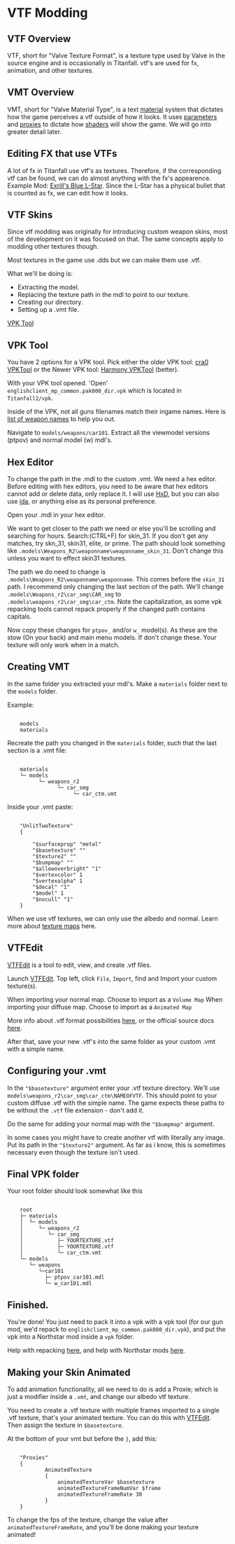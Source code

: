 # VTF Modding

## VTF Overview

VTF, short for "Valve Texture Format", is a texture type used by Valve in the source engine and is occasionally in Titanfall. vtf's are used for fx, animation, and other textures. 


## VMT Overview

VMT, short for "Valve Material Type", is a text [material](https://developer.valvesoftware.com/wiki/Material) system that dictates how the game perceives a vtf outside of how it looks. It uses [parameters](https://developer.valvesoftware.com/wiki/Category:List_of_Shader_Parameters) and [proxies](https://developer.valvesoftware.com/wiki/Material_proxies) to dictate how [shaders](https://developer.valvesoftware.com/wiki/Shader) will show the game. We will go into greater detail later.

## Editing FX that use VTFs

A lot of fx in Titanfall use vtf's as textures. Therefore, if the corresponding vtf can be found, we can do almost anything with the fx's appearence.
Example Mod: [Exrill's Blue L-Star](https://northstar.thunderstore.io/package/EXRILL/Exrills_Blue_Lstar/).
Since the L-Star has a physical bullet that is counted as fx, we can edit how it looks.

## VTF Skins

Since vtf modding was originally for introducing custom weapon skins, most of the development on it was focused on that. The same concepts apply to modding other textures though.

Most textures in the game use .dds but we can make them use .vtf. 

What we'll be doing is:

- Extracting the model.
- Replacing the texture path in the mdl to point to our texture.
- Creating our directory.
- Setting up a .vmt file.

[VPK Tool](https://github.com/Wanty5883/Titanfall2/blob/master/tools/Titanfall_VPKTool3.4_Portable.zip)

## VPK Tool

You have 2 options for a VPK tool. Pick either the older VPK tool:
[cra0 VPKTool](https://github.com/Wanty5883/Titanfall2/blob/master/tools/Titanfall_VPKTool3.4_Portable.zip)
or the Newer VPK tool: [Harmony VPKTool](https://github.com/harmonytf/HarmonyVPKTool) (better).

With your VPK tool opened. 'Open' ``englishclient_mp_common.pak000_dir.vpk`` which is located in ``Titanfall2/vpk``. 

Inside of the VPK, not all guns filenames match their ingame names. Here is [list of weapon names](https://noskill.gitbook.io/titanfall2/documentation/file-location/weapon/weapon-model) to help you out. 

Navigate to ``models/weapons/car101``. Extract all the viewmodel versions (ptpov) and normal model (w) mdl's.

## Hex Editor

To change the path in the .mdl to the custom .vmt. 
We need a hex editor. Before editing with hex editors, you need to be aware that hex editors cannot add or delete data, only replace it. I will use [HxD](https://mh-nexus.de/en/hxd/), but you can also use [ida](https://hex-rays.com/ida-free/), or anything else as its personal preference. 

Open your .mdl in your hex editor. 

We want to get closer to the path we need or else you'll be scrolling and searching for hours. Search:(CTRL+F) for skin_31. If you don't get any matches, try skn_31, skin31, elite, or prime. The path should look something like ``.models\Weapons_R2\weaponname\weaponname_skin_31``. 
Don't change this unless you want to effect skin31 textures.

The path we do need to change is ``.models\Weapons_R2\weaponname\weaponname``. This comes before the ``skin_31`` path. 
I recommend only changing the last section of the path. We'll change ``.models\Weapons_r2\car_smg\CAR_smg`` to ``.models\weapons_r2\car_smg\car_ctm``. Note the capitalization, as some vpk repacking tools cannot repack properly if the changed path contains capitals. 

Now copy these changes for ``ptpov_`` and/or ``w_`` model(s). As these are the stow (On your back) and main menu models. If don't change these. Your texture will only work when in a match.

## Creating VMT

In the same folder you extracted your mdl's. Make a ``materials`` folder next to the ``models`` folder. 

Example:
```

	models
	materials
```

Recreate the path you changed in the ``materials`` folder, such that the last section is a .vmt file:

```text

	materials
	└─ models
	      └─ weapons_r2
	            └─ car_smg
	                 └─ car_ctm.vmt

```

Inside your .vmt paste:

```

	"UnlitTwoTexture"
	{

		"$surfaceprop" "metal"
		"$basetexture" ""
		"$texture2" ""
		"$bumpmap" ""	
		"$allowoverbright" "1"
		"$vertexcolor" 1
		"$vertexalpha" 1	
		"$decal" "1"
		"$model" 1
		"$nocull" "1"
	}

```

When we use vtf textures, we can only use the albedo and normal. Learn more about [texture maps](https://retryy.gitbook.io/tf2/wiki/create/texturemaps) here.

## VTFEdit

[VTFEdit](https://nemstools.github.io/pages/VTFLib-Download.html) is a tool to edit, view, and create .vtf files.


Launch [VTFEdit](https://nemstools.github.io/pages/VTFLib-Download.html). Top left, click ``File``, ``Import``, find and Import your custom texture(s).

When importing your normal map. Choose to import as a ``Volume Map``
When importing your diffuse map. Choose to import as a ``Animated Map``

More info about .vtf format possibilities [here](https://retryy.gitbook.io/tf2/wiki/create/formats), or the official source docs [here](https://developer.valvesoftware.com/wiki/Valve_Texture_Format).

After that, save your new .vtf's into the same folder as your custom .vmt with a simple name.

## Configuring your .vmt

In the ``"$basetexture"`` argument enter your .vtf texture directory. We'll use ``models\weapons_r2\car_smg\car_ctm\NAMEOFVTF``. This should point to your custom diffuse .vtf with the simple name. The game expects these paths to be without the ``.vtf`` file extension - don't add it.

Do the same for adding your normal map with the ``"$bumpmap"`` argument.

In some cases you might have to create another vtf with literally any image. Put its path in the ``"$texture2"`` argument. As far as i know, this is sometimes necessary even though the texture isn't used.

## Final VPK folder

Your root folder should look somewhat like this

```text

	root
	├─ materials
	│  └─ models
	│     └─ weapons_r2
	│        └─ car_smg
	│           ├─ YOURTEXTURE.vtf
	│           ├─ YOURTEXTURE.vtf
	│           └─ car_ctm.vmt
	└─ models
	   └─ weapons
	      └─car101
	        ├─ ptpov_car101.mdl
	        └─ w_car101.mdl

```

## Finished.

You're done! You just need to pack it into a vpk with a vpk tool (for our gun mod, we'd repack to ``englishclient_mp_common.pak000_dir.vpk``), and put the vpk into a Northstar mod inside a ``vpk`` folder. 

Help with repacking [here](https://noskill.gitbook.io/titanfall2/intro/duction/vpk-packpack), and help with Northstar mods [here](https://r2northstar.readthedocs.io/en/latest/guides/gettingstarted.html).

## Making your Skin Animated

To add animation functionality, all we need to do is add a Proxie; which is just a modifier inside a ``.vmt``, and change our albedo vtf texture. 

You need to create a .vtf texture with multiple frames imported to a single .vtf texture, that's your animated texture. You can do this with [VTFEdit](https://nemstools.github.io/pages/VTFLib-Download.html). Then assign the texture in ``$basetexture``.

At the bottom of your vmt but before the ``}``, add this:

```text
	
	"Proxies"
	{
			AnimatedTexture
			{
				animatedTextureVar $basetexture
				animatedTextureFrameNumVar $frame
				animatedTextureFrameRate 30
			}
	}
```


To change the fps of the texture, change the value after ``animatedTextureFrameRate``, and you'll be done making your texture animated!